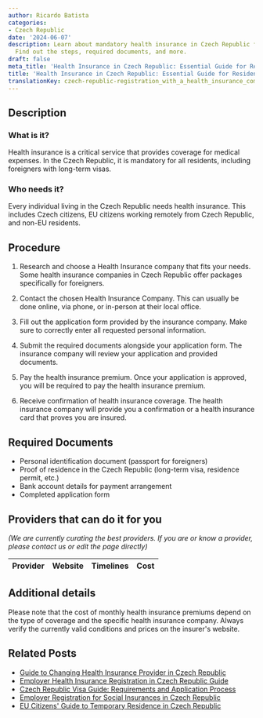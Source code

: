 ```yaml
---
author: Ricardo Batista
categories:
- Czech Republic
date: '2024-06-07'
description: Learn about mandatory health insurance in Czech Republic for all residents.
  Find out the steps, required documents, and more.
draft: false
meta_title: 'Health Insurance in Czech Republic: Essential Guide for Residents'
title: 'Health Insurance in Czech Republic: Essential Guide for Residents'
translationKey: czech-republic-registration_with_a_health_insurance_company
---
```


## Description
### What is it?
Health insurance is a critical service that provides coverage for medical expenses. In the Czech Republic, it is mandatory for all residents, including foreigners with long-term visas.

### Who needs it?
Every individual living in the Czech Republic needs health insurance. This includes Czech citizens, EU citizens working remotely from Czech Republic, and non-EU residents.

## Procedure

1. Research and choose a Health Insurance company that fits your needs. Some health insurance companies in Czech Republic offer packages specifically for foreigners.

2. Contact the chosen Health Insurance Company. This can usually be done online, via phone, or in-person at their local office.

3. Fill out the application form provided by the insurance company. Make sure to correctly enter all requested personal information.

4. Submit the required documents alongside your application form. The insurance company will review your application and provided documents.

5. Pay the health insurance premium. Once your application is approved, you will be required to pay the health insurance premium.

6. Receive confirmation of health insurance coverage. The health insurance company will provide you a confirmation or a health insurance card that proves you are insured.

## Required Documents

- Personal identification document (passport for foreigners) 
- Proof of residence in the Czech Republic (long-term visa, residence permit, etc.)
- Bank account details for payment arrangement
- Completed application form

## Providers that can do it for you

_(We are currently curating the best providers. If you are or know a provider, please contact us or edit the page directly)_

| Provider        |     Website     |     Timelines    |       Cost      |
| :-------------: | :-------------: |  :-------------: | :-------------: |

## Additional details
Please note that the cost of monthly health insurance premiums depend on the type of coverage and the specific health insurance company. Always verify the currently valid conditions and prices on the insurer's website.
## Related Posts

- [Guide to Changing Health Insurance Provider in Czech Republic](https://tramitit.com/guides/czech-republic/change_of_health_insurance_company/)
- [Employer Health Insurance Registration in Czech Republic Guide](https://tramitit.com/guides/czech-republic/employer_registration_for_health_insurance/)
- [Czech Republic Visa Guide: Requirements and Application Process](https://tramitit.com/guides/czech-republic/application_for_visa/)
- [Employer Registration for Social Insurances in Czech Republic](https://tramitit.com/guides/czech-republic/employer_registration_for_social_insurance/)
- [EU Citizens' Guide to Temporary Residence in Czech Republic](https://tramitit.com/guides/czech-republic/residence_registration_for_eu_citizens/)
